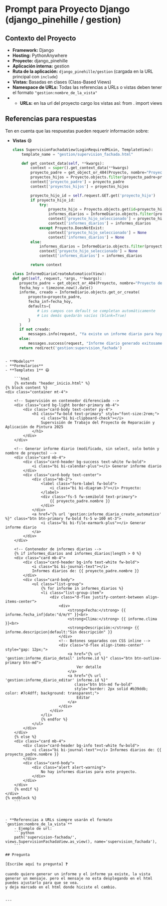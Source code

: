 # Prompt para Proyecto Django (django_pinehille / gestion)

## Contexto del Proyecto

- **Framework:** Django
- **Hosting:** PythonAnywhere
- **Proyecto:** django_pinehille
- **Aplicación interna:** gestion
- **Ruta de la aplicación:** `django_pinehille/gestion` (cargada en la URL principal con `include`)
- **Vistas:** Basadas en clases (Class-Based Views)
- **Namespace de URLs:** Todas las referencias a URLs o vistas deben tener el formato `"gestion:nombre_de_la_vista"`
- - **URLs:** en lsa url del proyecto cargo los vistas así: from . import views

## Referencias para respuestas

Ten en cuenta que las respuestas pueden requerir información sobre:

- **Vistas** 😄

    ```python
    class SupervisionFachadaView(LoginRequiredMixin, TemplateView):
        template_name = "gestion/supervision_fachada.html"

        def get_context_data(self, **kwargs):
            context = super().get_context_data(**kwargs)
            proyecto_padre = get_object_or_404(Proyecto, nombre="Proyecto de Reparación de Fachadas y Aplicación de Pintura 2025")
            proyectos_hijos = Proyecto.objects.filter(proyecto_padre=proyecto_padre)
            context['proyecto_padre'] = proyecto_padre
            context['proyectos_hijos'] = proyectos_hijos

            proyecto_hijo_id = self.request.GET.get('proyecto_hijo')
            if proyecto_hijo_id:
                try:
                    proyecto_hijo = Proyecto.objects.get(id=proyecto_hijo_id)
                    informes_diarios = InformeDiario.objects.filter(proyecto=proyecto_hijo).order_by('-fecha_inf')
                    context['proyecto_hijo_seleccionado'] = proyecto_hijo
                    context['informes_diarios'] = informes_diarios
                except Proyecto.DoesNotExist:
                    context['proyecto_hijo_seleccionado'] = None
                    context['informes_diarios'] = None
            else:
                informes_diarios = InformeDiario.objects.filter(proyecto__in=proyectos_hijos).order_by('-fecha_inf')
                context['proyecto_hijo_seleccionado'] = None
                context['informes_diarios'] = informes_diarios

            return context
    ```

     ```python
     class InformeDiarioCreateAutomatico(View):
    def get(self, request, *args, **kwargs):
        proyecto_padre = get_object_or_404(Proyecto, nombre="Proyecto de Reparación de Fachadas y Aplicación de Pintura 2025")
        fecha_hoy = timezone.now().date()
        informe, creado = InformeDiario.objects.get_or_create(
            proyecto=proyecto_padre,
            fecha_inf=fecha_hoy,
            defaults={
                # Los campos con default se completan automáticamente
                # Los demás quedarán vacíos (blank=True)
            }
        )
        if not creado:
            messages.info(request, "Ya existe un informe diario para hoy.")
        else:
            messages.success(request, "Informe diario generado exitosamente.")
        return redirect('gestion:supervision_fachada')
```

- **Modelos**
- **Formularios**
- **Templates 1** 😄

    ```html
    {% extends "header_inicio.html" %}
{% block content %}
<div class="container mt-4">

    <!-- Supervisión en contenedor diferenciado -->
    <div class="card bg-light border-primary mb-4">
        <div class="card-body text-center py-4">
            <h1 class="fw-bold text-primary" style="font-size:2rem;">
                <i class="bi bi-clipboard-check"></i>
                Supervisión de Trabajo del Proyecto de Reparación y Aplicación de Pintura 2025
            </h1>
        </div>
    </div>

    <!-- Generar informe diario (modificado, sin select, solo botón y nombre de proyecto) -->
    <div class="card mb-4">
        <div class="card-header bg-success text-white fw-bold">
            <i class="bi bi-calendar-plus"></i> Generar informe diario
        </div>
        <div class="card-body text-center">
            <div class="mb-2">
                <label class="form-label fw-bold">
                    <i class="bi bi-diagram-3"></i> Proyecto:
                </label>
                <div class="fs-5 fw-semibold text-primary">
                    {{ proyecto_padre.nombre }}
                </div>
            </div>
            <a href="{% url 'gestion:informe_diario_create_automatico' %}" class="btn btn-primary fw-bold fs-5 w-100 mt-3">
                <i class="bi bi-file-earmark-plus"></i> Generar informe diario
            </a>
        </div>
    </div>

    <!-- Contenedor de informes diarios -->
    {% if informes_diarios and informes_diarios|length > 0 %}
    <div class="card mb-4">
        <div class="card-header bg-info text-white fw-bold">
            <i class="bi bi-journal-text"></i>
            Informes diarios de: {{ proyecto_padre.nombre }}
        </div>
        <div class="card-body">
            <ul class="list-group">
                {% for informe in informes_diarios %}
                <li class="list-group-item">
                    <div class="d-flex justify-content-between align-items-center">
                        <div>
                            <strong>Fecha:</strong> {{ informe.fecha_inf|date:"d/m/Y" }}<br>
                            <strong>Clima:</strong> {{ informe.clima }}<br>
                            <strong>Descripción:</strong> {{ informe.descripcion|default:"Sin descripción" }}
                        </div>
                        <!-- Botones separados con CSS inline -->
                        <div class="d-flex align-items-center" style="gap: 12px;">
                            <a href="{% url 'gestion:informe_diario_detail' informe.id %}" class="btn btn-outline-primary btn-md">
                                Ver detalle
                            </a>
                            <a href="{% url 'gestion:informe_diario_editar' informe.id %}" 
                               class="btn btn-md fw-bold"
                               style="border: 2px solid #b39ddb; color: #7c4dff; background: transparent;">
                                Editar
                            </a>
                        </div>
                    </div>
                </li>
                {% endfor %}
            </ul>
        </div>
    </div>
    {% else %}
    <div class="card mb-4">
        <div class="card-header bg-info text-white fw-bold">
            <i class="bi bi-journal-text"></i> Informes diarios de: {{ proyecto_padre.nombre }}
        </div>
        <div class="card-body">
            <div class="alert alert-warning">
                No hay informes diarios para este proyecto.
            </div>
        </div>
    </div>
    {% endif %}
</div>
{% endblock %}
    ```



- **Referencias a URLs siempre usarán el formato `gestion:nombre_de_la_vista`**
    - Ejemplo de url:
    ```python
    path('supervision-fachada/', views.SupervisionFachadaView.as_view(), name='supervision_fachada'),
    ```

## Pregunta

[Escribe aquí tu pregunta] ❓

cuando quiero generar un informe y el informe ya existe, la vista generar un mensaje. pero el mensaje no esta desplegando en el html puedes ajustarlo para que se vea.
y deja marcado en el html donde hiciste el cambio.


---

